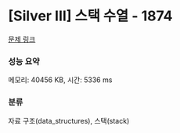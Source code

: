# [Silver III] 스택 수열 - 1874 

[문제 링크](https://www.acmicpc.net/problem/1874) 

### 성능 요약

메모리: 40456 KB, 시간: 5336 ms

### 분류

자료 구조(data_structures), 스택(stack)

